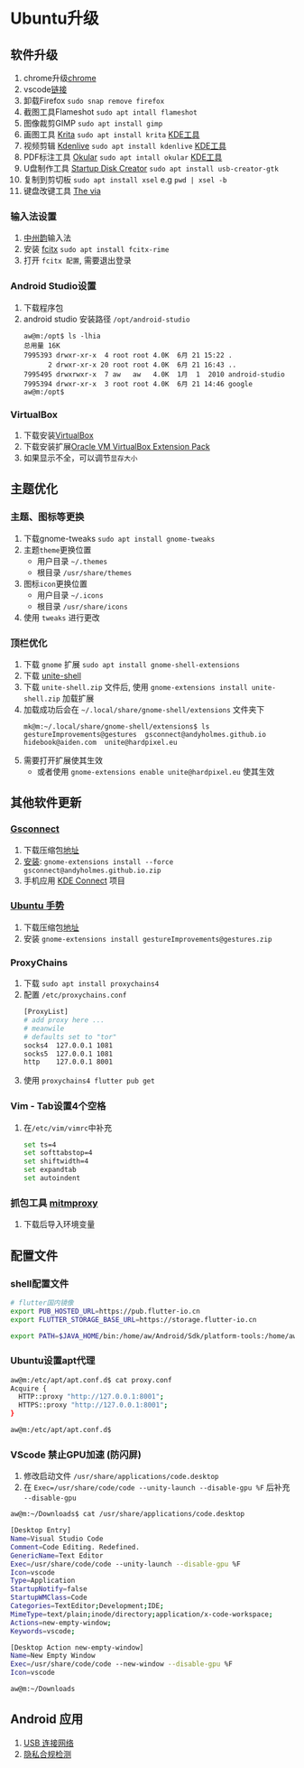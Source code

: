 # Ubuntu升级

## 软件升级

1. chrome升级[chrome](https://www.google.cn/intl/zh-CN/chrome/)
2. vscode[链接](https://code.visualstudio.com/)
3. 卸载Firefox `sudo snap remove firefox`
4. 截图工具Flameshot `sudo apt intall flameshot`
5. 图像裁剪GIMP `sudo apt install gimp`
6. 画图工具 [Krita](https://krita.org/zh/) `sudo apt install krita` [KDE工具](https://kde.org/zh-cn/)
7. 视频剪辑 [Kdenlive](https://kdenlive.org/zh/) `sudo apt install kdenlive` [KDE工具](https://kde.org/zh-cn/)
8. PDF标注工具 [Okular](https://apps.kde.org/zh-cn/okular/) `sudo apt intall okular` [KDE工具](https://kde.org/zh-cn/)
9. U盘制作工具 [Startup Disk Creator](https://en.wikipedia.org/wiki/Startup_Disk_Creator) `sudo apt install usb-creator-gtk`
10. 复制到剪切板 `sudo apt install xsel` e.g `pwd | xsel -b`
11. 键盘改键工具 [The via](https://github.com/the-via/releases/releases)


### 输入法设置

1. [中州韵](https://rime.im/)输入法
2. 安装 [fcitx](https://github.com/fcitx/fcitx-rime) `sudo apt install fcitx-rime`
3. 打开 `fcitx 配置`, 需要退出登录

### Android Studio设置

1. 下载程序包
2. android studio 安装路径 `/opt/android-studio`
    ```shell
    aw@m:/opt$ ls -lhia
    总用量 16K
    7995393 drwxr-xr-x  4 root root 4.0K  6月 21 15:22 .
          2 drwxr-xr-x 20 root root 4.0K  6月 21 16:43 ..
    7995495 drwxrwxr-x  7 aw   aw   4.0K  1月  1  2010 android-studio
    7995394 drwxr-xr-x  3 root root 4.0K  6月 21 14:46 google
    aw@m:/opt$
    ```

### VirtualBox

1. 下载安装[VirtualBox](https://www.virtualbox.org/)
2. 下载安装扩展[Oracle VM VirtualBox Extension Pack](https://www.virtualbox.org/wiki/Downloads)
3. 如果显示不全，可以调节`显存大小`

## 主题优化

### 主题、图标等更换

1. 下载gnome-tweaks `sudo apt install gnome-tweaks`
2. 主题`theme`更换位置
   + 用户目录 `~/.themes`
   + 根目录 `/usr/share/themes`
3. 图标`icon`更换位置
   + 用户目录 `~/.icons`
   + 根目录 `/usr/share/icons`
4. 使用 `tweaks` 进行更改

### 顶栏优化

1. 下载 `gnome` 扩展 `sudo apt install gnome-shell-extensions`
2. 下载 [unite-shell](https://github.com/liujinlong123/unite-shell)
3. 下载 `unite-shell.zip` 文件后, 使用 `gnome-extensions install unite-shell.zip` 加载扩展
4. 加载成功后会在 `~/.local/share/gnome-shell/extensions` 文件夹下
    ```shell
    mk@m:~/.local/share/gnome-shell/extensions$ ls
    gestureImprovements@gestures  gsconnect@andyholmes.github.io  hidebook@aiden.com  unite@hardpixel.eu
    ```
5. 需要打开扩展使其生效
   + 或者使用 `gnome-extensions enable unite@hardpixel.eu` 使其生效

## 其他软件更新

### [Gsconnect](https://github.com/GSConnect/gnome-shell-extension-gsconnect/wiki)

1. 下载压缩包[地址](https://extensions.gnome.org/extension/1319/gsconnect/)
2. [安装](https://github.com/GSConnect/gnome-shell-extension-gsconnect/wiki/Installation#standard): `gnome-extensions install --force gsconnect@andyholmes.github.io.zip`
3. 手机应用 [KDE Connect](https://github.com/KDE/kdeconnect-android) 项目

### [Ubuntu 手势](https://github.com/harshadgavali/gnome-gesture-improvements)

1. 下载压缩包[地址](https://extensions.gnome.org/extension/4245/gesture-improvements/)
2. 安装 `gnome-extensions install gestureImprovements@gestures.zip`

### ProxyChains

1. 下载 `sudo apt install proxychains4`
2. 配置 `/etc/proxychains.conf`
    ```bash
    [ProxyList]
    # add proxy here ...
    # meanwile
    # defaults set to "tor"
    socks4 	127.0.0.1 1081
    socks5  127.0.0.1 1081
    http    127.0.0.1 8001
    ```
3. 使用 `proxychains4 flutter pub get`

### Vim - Tab设置4个空格
1. 在`/etc/vim/vimrc`中补充
    ```bash
    set ts=4
    set softtabstop=4
    set shiftwidth=4
    set expandtab
    set autoindent
    ```

### 抓包工具 [mitmproxy](https://mitmproxy.org/)

1. 下载后导入环境变量

## 配置文件

### shell配置文件

```bash
# flutter国内镜像
export PUB_HOSTED_URL=https://pub.flutter-io.cn
export FLUTTER_STORAGE_BASE_URL=https://storage.flutter-io.cn

export PATH=$JAVA_HOME/bin:/home/aw/Android/Sdk/platform-tools:/home/aw/Android/Sdk/build-tools/33.0.0:/home/aw/works/script/command:/home/aw/Android/flutter_linux_3.0.2-stable/flutter/bin:$PATH
```

### Ubuntu设置apt代理

```bash
aw@m:/etc/apt/apt.conf.d$ cat proxy.conf 
Acquire {
  HTTP::proxy "http://127.0.0.1:8001";
  HTTPS::proxy "http://127.0.0.1:8001";
}

aw@m:/etc/apt/apt.conf.d$
```

### VScode 禁止GPU加速 (防闪屏)

1. 修改启动文件 `/usr/share/applications/code.desktop`
2. 在 `Exec=/usr/share/code/code --unity-launch --disable-gpu %F` 后补充 `--disable-gpu`

```bash
aw@m:~/Downloads$ cat /usr/share/applications/code.desktop

[Desktop Entry]
Name=Visual Studio Code
Comment=Code Editing. Redefined.
GenericName=Text Editor
Exec=/usr/share/code/code --unity-launch --disable-gpu %F
Icon=vscode
Type=Application
StartupNotify=false
StartupWMClass=Code
Categories=TextEditor;Development;IDE;
MimeType=text/plain;inode/directory;application/x-code-workspace;
Actions=new-empty-window;
Keywords=vscode;

[Desktop Action new-empty-window]
Name=New Empty Window
Exec=/usr/share/code/code --new-window --disable-gpu %F
Icon=vscode

aw@m:~/Downloads
```

## Android 应用

1. [USB 连接网络](https://github.com/Genymobile/gnirehtet)
2. [隐私合规检测](https://github.com/zhengjim/camille)

